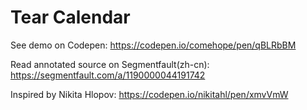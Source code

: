 # Tear Calendar

See demo on Codepen: https://codepen.io/comehope/pen/qBLRbBM

Read annotated source on Segmentfault(zh-cn): https://segmentfault.com/a/1190000044191742

Inspired by Nikita Hlopov: https://codepen.io/nikitahl/pen/xmvVmW
